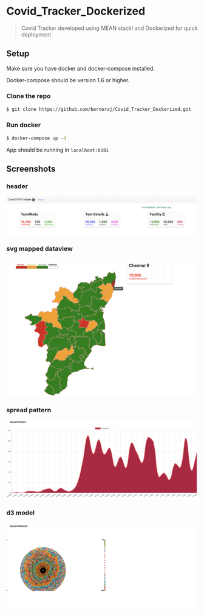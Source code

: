 # Covid_Tracker_Dockerized

> Covid Tracker developed using MEAN stack! and Dockerized for quick deployment




## Setup
Make sure you have docker and docker-compose installed.

Docker-compose should be version 1.6 or higher.

### Clone the repo
```bash
$ git clone https://github.com/bernoraj/Covid_Tracker_Dockerized.git
```
 ### Run docker
 ```bash
 $ docker-compose up -d
 ```

 App should be running in `localhost:8181`
 
 
 ## Screenshots
 
 ### header
 
 ![header](./screenshots/header.png)

 ### svg mapped dataview
 
  ![map](./screenshots/map.png)
  
 ### spread pattern
 
 ![graph](./screenshots/graph.png)
 
  ### d3 model
 
 ![d3](./screenshots/d3model.png)
